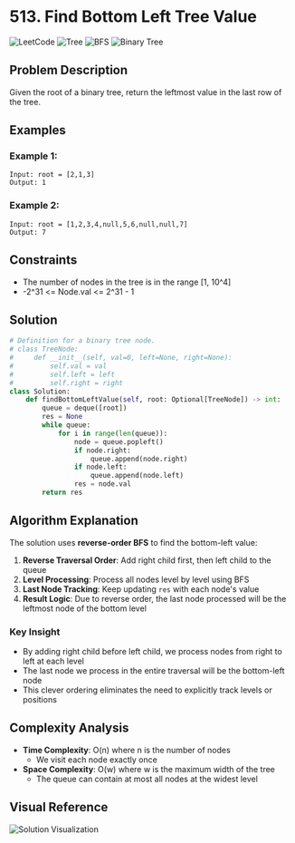 # 513. Find Bottom Left Tree Value

![LeetCode](https://img.shields.io/badge/LeetCode-Medium-orange)
![Tree](https://img.shields.io/badge/Topic-Tree-blue)
![BFS](https://img.shields.io/badge/Topic-BFS-orange)
![Binary Tree](https://img.shields.io/badge/Topic-Binary_Tree-green)

## Problem Description

Given the root of a binary tree, return the leftmost value in the last row of the tree.

## Examples

### Example 1:

```
Input: root = [2,1,3]
Output: 1
```

### Example 2:

```
Input: root = [1,2,3,4,null,5,6,null,null,7]
Output: 7
```

## Constraints

- The number of nodes in the tree is in the range [1, 10^4]
- -2^31 <= Node.val <= 2^31 - 1

## Solution

```python
# Definition for a binary tree node.
# class TreeNode:
#     def __init__(self, val=0, left=None, right=None):
#         self.val = val
#         self.left = left
#         self.right = right
class Solution:
    def findBottomLeftValue(self, root: Optional[TreeNode]) -> int:
        queue = deque([root])
        res = None
        while queue:
            for i in range(len(queue)):
                node = queue.popleft()
                if node.right:
                    queue.append(node.right)
                if node.left:
                    queue.append(node.left)
                res = node.val
        return res
```

## Algorithm Explanation

The solution uses **reverse-order BFS** to find the bottom-left value:

1. **Reverse Traversal Order**: Add right child first, then left child to the queue
2. **Level Processing**: Process all nodes level by level using BFS
3. **Last Node Tracking**: Keep updating `res` with each node's value
4. **Result Logic**: Due to reverse order, the last node processed will be the leftmost node of the bottom level

### Key Insight

- By adding right child before left child, we process nodes from right to left at each level
- The last node we process in the entire traversal will be the bottom-left node
- This clever ordering eliminates the need to explicitly track levels or positions

## Complexity Analysis

- **Time Complexity**: O(n) where n is the number of nodes
  - We visit each node exactly once
- **Space Complexity**: O(w) where w is the maximum width of the tree
  - The queue can contain at most all nodes at the widest level

## Visual Reference

![Solution Visualization](https://res.cloudinary.com/dfo6ngde0/image/upload/v1755154304/Screenshot_2025-08-14_122127_ydqkqv.png)
